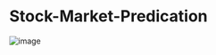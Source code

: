 # Stock-Market-Predication
![image](https://github.com/Janakivasan14/Stock-Market-Prediction/assets/81820532/b51809e4-b712-409f-a2f7-27ca8d4fa8b8)
